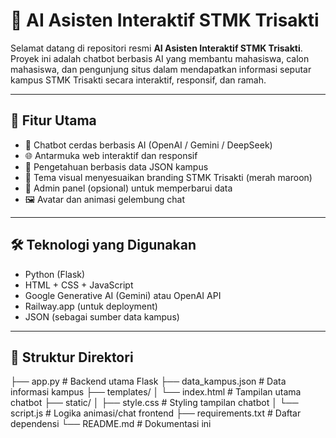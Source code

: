 # 🤖 AI Asisten Interaktif STMK Trisakti

Selamat datang di repositori resmi **AI Asisten Interaktif STMK Trisakti**.  
Proyek ini adalah chatbot berbasis AI yang membantu mahasiswa, calon mahasiswa, dan pengunjung situs dalam mendapatkan informasi seputar kampus STMK Trisakti secara interaktif, responsif, dan ramah.

---

## 🚀 Fitur Utama

- 💬 Chatbot cerdas berbasis AI (OpenAI / Gemini / DeepSeek)
- 🌐 Antarmuka web interaktif dan responsif
- 🧠 Pengetahuan berbasis data JSON kampus
- 🎨 Tema visual menyesuaikan branding STMK Trisakti (merah maroon)
- 👤 Admin panel (opsional) untuk memperbarui data
- 🖼️ Avatar dan animasi gelembung chat

---

## 🛠️ Teknologi yang Digunakan

- Python (Flask)
- HTML + CSS + JavaScript
- Google Generative AI (Gemini) atau OpenAI API
- Railway.app (untuk deployment)
- JSON (sebagai sumber data kampus)

---

## 📁 Struktur Direktori

├── app.py                 # Backend utama Flask
├── data_kampus.json       # Data informasi kampus
├── templates/
│   └── index.html         # Tampilan utama chatbot
├── static/
│   ├── style.css          # Styling tampilan chatbot
│   └── script.js          # Logika animasi/chat frontend
├── requirements.txt       # Daftar dependensi
└── README.md              # Dokumentasi ini




